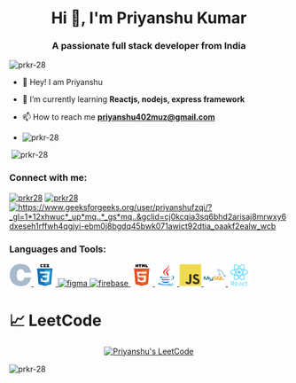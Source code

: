<h1 align="center">Hi 👋, I'm Priyanshu Kumar</h1>
<h3 align="center">A passionate full stack developer from India</h3>

<p align="left"> <img src="https://komarev.com/ghpvc/?username=prkr-28&label=Profile%20views&color=0e75b6&style=flat" alt="prkr-28" /> </p>

- 👋 Hey! I am Priyanshu

- 🌱 I’m currently learning **Reactjs, nodejs, express framework**

- 📫 How to reach me **priyanshu402muz@gmail.com**

- <div align="centre">
  <p><img src="https://github-readme-stats.vercel.app/api/top-langs?username=prkr-28&show_icons=true&locale=en&layout=compact" alt="prkr-28" /></p>

<p>&nbsp;<img src="https://github-readme-stats.vercel.app/api?username=prkr-28&show_icons=true&locale=en" alt="prkr-28" /></p>
</div>

<h3 align="left">Connect with me:</h3>
<p align="left">
<a href="https://linkedin.com/in/prkr28" target="blank"><img align="center" src="https://raw.githubusercontent.com/rahuldkjain/github-profile-readme-generator/master/src/images/icons/Social/linked-in-alt.svg" alt="prkr28" height="30" width="40" /></a>
<a href="https://www.leetcode.com/prkr28" target="blank"><img align="center" src="https://raw.githubusercontent.com/rahuldkjain/github-profile-readme-generator/master/src/images/icons/Social/leet-code.svg" alt="prkr28" height="30" width="40" /></a>
<a href="https://www.geeksforgeeks.org/user/priyanshufzqi/" target="blank"><img align="center" src="https://raw.githubusercontent.com/rahuldkjain/github-profile-readme-generator/master/src/images/icons/Social/geeks-for-geeks.svg" alt="https://www.geeksforgeeks.org/user/priyanshufzqi/?_gl=1*12xhwuc*_up*mq..*_gs*mq..&gclid=cj0kcqia3sq6bhd2arisaj8mrwxy6dxeseh1rffwh4qgjyi-ebm0j8bgdq45bwk071awict92dtia_oaakf2ealw_wcb" height="30" width="40" /></a>
</p>

<h3 align="left">Languages and Tools:</h3>
<p align="left"> <a href="https://www.cprogramming.com/" target="_blank" rel="noreferrer"> <img src="https://raw.githubusercontent.com/devicons/devicon/master/icons/c/c-original.svg" alt="c" width="40" height="40"/> </a> <a href="https://www.w3schools.com/css/" target="_blank" rel="noreferrer"> <img src="https://raw.githubusercontent.com/devicons/devicon/master/icons/css3/css3-original-wordmark.svg" alt="css3" width="40" height="40"/> </a> <a href="https://www.figma.com/" target="_blank" rel="noreferrer"> <img src="https://www.vectorlogo.zone/logos/figma/figma-icon.svg" alt="figma" width="40" height="40"/> </a> <a href="https://firebase.google.com/" target="_blank" rel="noreferrer"> <img src="https://www.vectorlogo.zone/logos/firebase/firebase-icon.svg" alt="firebase" width="40" height="40"/> </a> <a href="https://www.w3.org/html/" target="_blank" rel="noreferrer"> <img src="https://raw.githubusercontent.com/devicons/devicon/master/icons/html5/html5-original-wordmark.svg" alt="html5" width="40" height="40"/> </a> <a href="https://www.java.com" target="_blank" rel="noreferrer"> <img src="https://raw.githubusercontent.com/devicons/devicon/master/icons/java/java-original.svg" alt="java" width="40" height="40"/> </a> <a href="https://developer.mozilla.org/en-US/docs/Web/JavaScript" target="_blank" rel="noreferrer"> <img src="https://raw.githubusercontent.com/devicons/devicon/master/icons/javascript/javascript-original.svg" alt="javascript" width="40" height="40"/> </a> <a href="https://www.mysql.com/" target="_blank" rel="noreferrer"> <img src="https://raw.githubusercontent.com/devicons/devicon/master/icons/mysql/mysql-original-wordmark.svg" alt="mysql" width="40" height="40"/> </a> <a href="https://reactjs.org/" target="_blank" rel="noreferrer"> <img src="https://raw.githubusercontent.com/devicons/devicon/master/icons/react/react-original-wordmark.svg" alt="react" width="40" height="40"/> </a> </p>


# 📈 LeetCode
<div align="center">
  
  [![Priyanshu's LeetCode](https://leetcard.jacoblin.cool/prkr28?theme=unicorn&font=Nunito%20Sans)](https://leetcode.com/prkr28)
  
</div>

<div align="centre">
  <p><img align="center" src="https://github-readme-streak-stats.herokuapp.com/?user=prkr-28&" alt="prkr-28" /></p>
</div>
